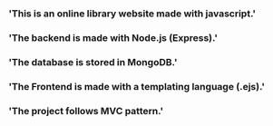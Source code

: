 ### 'This is an online library website made with javascript.'
### 'The backend is made with Node.js (Express).'
### 'The database is stored in MongoDB.'
### 'The Frontend is made with a templating language (.ejs).'
### 'The project follows MVC pattern.'
